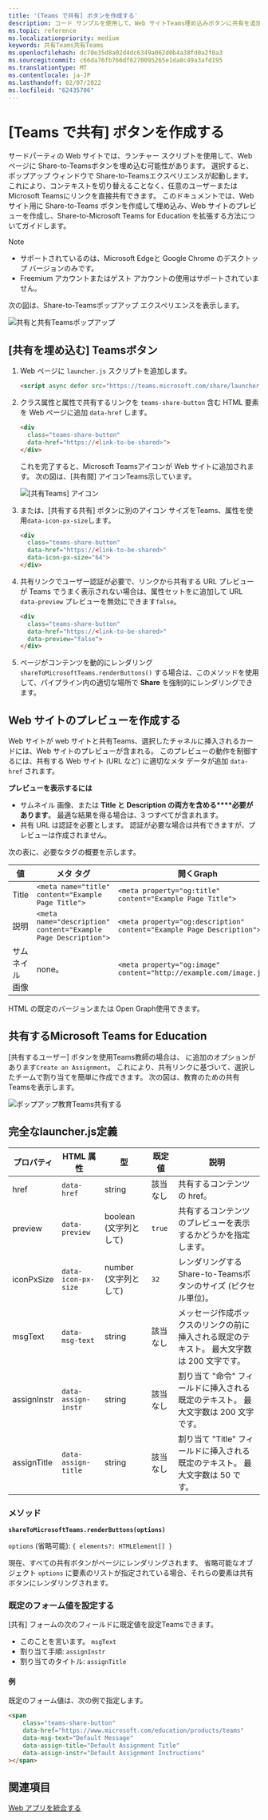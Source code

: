 ```yaml
---
title: '[Teams で共有] ボタンを作成する'
description: コード サンプルを使用して、Web サイトTeams埋め込みボタンに共有を追加する方法について学習します。
ms.topic: reference
ms.localizationpriority: medium
keywords: 共有Teams共有Teams
ms.openlocfilehash: dc70e35d8a02d4dc6349a062d0b4a38fd0a2f0a3
ms.sourcegitcommit: c66da76fb766df6270095265e1da8c49a3afd195
ms.translationtype: MT
ms.contentlocale: ja-JP
ms.lasthandoff: 02/07/2022
ms.locfileid: "62435706"
---
```

# <a name="create-share-to-teams-button"></a>[Teams で共有] ボタンを作成する

サードパーティの Web サイトでは、ランチャー スクリプトを使用して、Web ページに Share-to-Teamsボタンを埋め込む可能性があります。 選択すると、ポップアップ ウィンドウで Share-to-Teamsエクスペリエンスが起動します。 これにより、コンテキストを切り替えることなく、任意のユーザーまたはMicrosoft Teamsにリンクを直接共有できます。 このドキュメントでは、Web サイト用に Share-to-Teams ボタンを作成して埋め込み、Web サイトのプレビューを作成し、Share-to-Microsoft Teams for Education を拡張する方法についてガイドします。

> [!NOTE]
> * サポートされているのは、Microsoft Edgeと Google Chrome のデスクトップ バージョンのみです。
> * Freemium アカウントまたはゲスト アカウントの使用はサポートされていません。  

次の図は、Share-to-Teamsポップアップ エクスペリエンスを表示します。

![共有と共有Teamsポップアップ](~/assets/images/share-to-teams-popup.png)

## <a name="embed-a-share-to-teams-button"></a>[共有を埋め込む] Teamsボタン

1. Web ページに `launcher.js` スクリプトを追加します。

    ```html
    <script async defer src="https://teams.microsoft.com/share/launcher.js"></script>
    ```

1. クラス属性と属性で共有するリンクを `teams-share-button` 含む HTML 要素を Web ページに追加 `data-href` します。

    ```html
    <div
      class="teams-share-button"
      data-href="https://<link-to-be-shared>">
    </div>
    ```

    これを完了すると、Microsoft Teamsアイコンが Web サイトに追加されます。 次の図は、[共有間] アイコンTeams示しています。

    ![[共有Teams] アイコン](~/assets/icons/share-to-teams-icon.png)

1. または、[共有する共有] ボタンに別のアイコン サイズをTeams、属性を使用`data-icon-px-size`します。

    ```html
    <div
      class="teams-share-button"
      data-href="https://<link-to-be-shared>"
      data-icon-px-size="64">
    </div>
    ```
1. 共有リンクでユーザー認証が必要で、リンクから共有する URL プレビューが Teams でうまく表示されない場合は、属性セットをに追加して URL `data-preview` プレビューを無効にできます`false`。

    ```html
    <div
      class="teams-share-button"
      data-href="https://<link-to-be-shared>"
      data-preview="false">
    </div>
    ```

1. ページがコンテンツを動的にレンダリング `shareToMicrosoftTeams.renderButtons()` する場合は、このメソッドを使用して、パイプライン内の適切な場所で **Share** を強制的にレンダリングできます。

## <a name="craft-your-website-preview"></a>Web サイトのプレビューを作成する

Web サイトが web サイトと共有Teams、選択したチャネルに挿入されるカードには、Web サイトのプレビューが含まれる。 このプレビューの動作を制御するには、共有する Web サイト (URL など) に適切なメタ データが追加 `data-href` されます。  

**プレビューを表示するには**

* サムネイル 画像、または **Title と** **Description の両方を含める****必要があります**。 最適な結果を得る場合は、3 つすべてが含まれます。
* 共有 URL は認証を必要とします。 認証が必要な場合は共有できますが、プレビューは作成されません。

次の表に、必要なタグの概要を示します。

|値|メタ タグ| 開くGraph|
|----|----|----|
|Title|`<meta name="title" content="Example Page Title">`|`<meta property="og:title" content="Example Page Title">`|
|説明|`<meta name="description" content="Example Page Description">`|`<meta property="og:description" content="Example Page Description">`|
|サムネイル 画像| none。 |`<meta property="og:image" content="http://example.com/image.jpg">`|

HTML の既定のバージョンまたは Open Graph使用できます。

## <a name="share-to-teams-for-education"></a>共有するMicrosoft Teams for Education

[共有するユーザー] ボタンを使用Teams教師の場合は、 に追加のオプションがあります`Create an Assignment`。 これにより、共有リンクに基づいて、選択したチームで割り当てを簡単に作成できます。 次の図は、教育のための共有Teamsを表示します。 

![ポップアップ教育Teams共有する](~/assets/images/share-to-teams-popup-edu.png)

## <a name="full-launcherjs-definition"></a>完全なlauncher.js定義

| プロパティ | HTML 属性 | 型 | 既定値 | 説明 |
| -------------- | ---------------------- | --------------------- | ------- | ---------------------------------------------------------------------- |
| href | `data-href` | string | 該当なし | 共有するコンテンツの href。 |
| preview | `data-preview` | boolean (文字列として) | `true` | 共有するコンテンツのプレビューを表示するかどうかを指定します。 |
| iconPxSize | `data-icon-px-size` | number (文字列として) | `32` | レンダリングする Share-to-Teamsボタンのサイズ (ピクセル単位)。 |
| msgText | `data-msg-text` | string | 該当なし | メッセージ作成ボックスのリンクの前に挿入される既定のテキスト。 最大文字数は 200 文字です。 |
| assignInstr | `data-assign-instr` | string | 該当なし | 割り当て "命令" フィールドに挿入される既定のテキスト。 最大文字数は 200 文字です。 |
| assignTitle | `data-assign-title` | string | 該当なし | 割り当て "Title" フィールドに挿入される既定のテキスト。 最大文字数は 50 です。 |

### <a name="methods"></a>メソッド

**`shareToMicrosoftTeams.renderButtons(options)`**

`options` (省略可能): `{ elements?: HTMLElement[] }`

現在、すべての共有ボタンがページにレンダリングされます。 省略可能なオブジェクト `options` に要素のリストが指定されている場合、それらの要素は共有ボタンにレンダリングされます。

### <a name="set-default-form-values"></a>既定のフォーム値を設定する

[共有] フォームの次のフィールドに既定値を設定Teamsできます。

* このことを言います。 `msgText`
* 割り当て手順: `assignInstr`
* 割り当てのタイトル: `assignTitle`

#### <a name="example"></a>例

 既定のフォーム値は、次の例で指定します。

```html
<span
    class="teams-share-button"
    data-href="https://www.microsoft.com/education/products/teams"
    data-msg-text="Default Message"
    data-assign-title="Default Assignment Title"
    data-assign-instr="Default Assignment Instructions"
></span>
```

## <a name="see-also"></a>関連項目

[Web アプリを統合する](~/samples/integrate-web-apps-overview.md)
